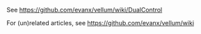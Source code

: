 See https://github.com/evanx/vellum/wiki/DualControl

For (un)related articles, see https://github.com/evanx/vellum/wiki
